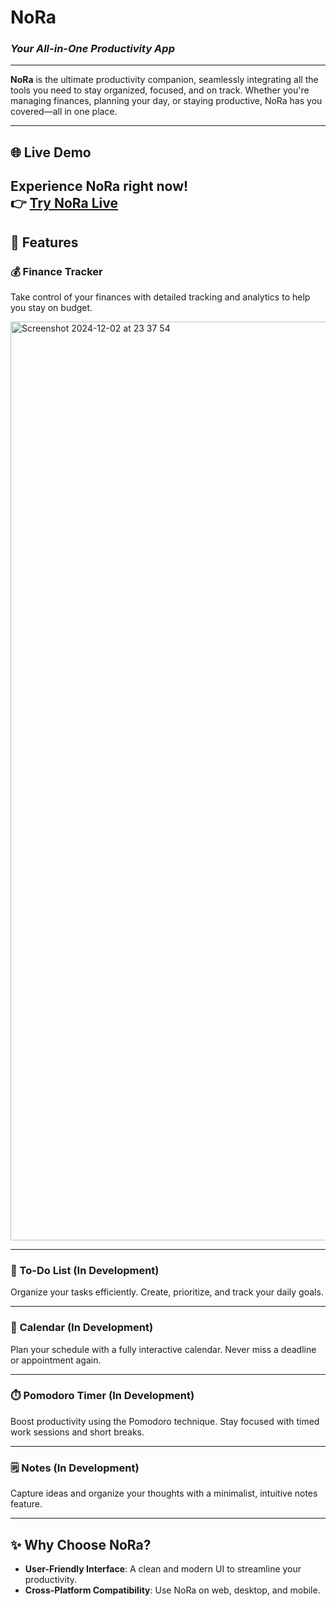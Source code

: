 # **NoRa**  
### _Your All-in-One Productivity App_

---

**NoRa** is the ultimate productivity companion, seamlessly integrating all the tools you need to stay organized, focused, and on track. Whether you're managing finances, planning your day, or staying productive, NoRa has you covered—all in one place.  

---

## **🌐 Live Demo**  

Experience **NoRa** right now!  
👉 [Try NoRa Live](https://nora-jade.vercel.app)  
---



## **🚀 Features**

### **💰 Finance Tracker**  
Take control of your finances with detailed tracking and analytics to help you stay on budget.

<img width="1470" alt="Screenshot 2024-12-02 at 23 37 54" src="https://github.com/user-attachments/assets/746fed81-f50f-40c8-afa3-6ee112188872">


---

### **📝 To-Do List**  (In Development)
Organize your tasks efficiently. Create, prioritize, and track your daily goals.


---

### **📅 Calendar**  (In Development)
Plan your schedule with a fully interactive calendar. Never miss a deadline or appointment again.


---

### **⏱️ Pomodoro Timer**  (In Development)
Boost productivity using the Pomodoro technique. Stay focused with timed work sessions and short breaks.


---

### **🗒️ Notes**  (In Development)
Capture ideas and organize your thoughts with a minimalist, intuitive notes feature.


---

## **✨ Why Choose NoRa?**  
- **User-Friendly Interface**: A clean and modern UI to streamline your productivity.  
- **Cross-Platform Compatibility**: Use NoRa on web, desktop, and mobile.  


